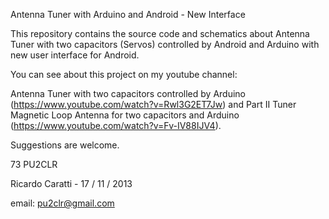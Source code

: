 Antenna Tuner with Arduino and Android - New Interface

This repository contains the source code and schematics about Antenna Tuner with two capacitors (Servos) controlled by 
Android and Arduino with new user interface for Android.

You can see about this project on my youtube channel:

Antenna Tuner with two capacitors controlled by Arduino (https://www.youtube.com/watch?v=Rwl3G2ET7Jw) and 
Part II Tuner Magnetic Loop Antenna for two capacitors and Arduino (https://www.youtube.com/watch?v=Fv-IV88IJV4).

Suggestions are welcome.

73
PU2CLR

Ricardo Caratti - 17 / 11 / 2013

email: pu2clr@gmail.com





